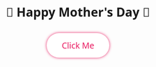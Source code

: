 <!DOCTYPE html>
<html lang="en">
<head>
  <meta charset="UTF-8" />
  <meta name="viewport" content="width=device-width, initial-scale=1.0"/>
  <title>Mother's Day</title>
  <style>
    * {
      margin: 0;
      padding: 0;
      box-sizing: border-box;
      font-family: 'Segoe UI', sans-serif;
    }

    body, html {
      height: 100%;
      overflow-x: hidden;
      background: linear-gradient(to right, #ffdde1, #ee9ca7);
    }

    .container {
      width: 100%;
      min-height: 100vh;
      display: flex;
      align-items: center;
      justify-content: center;
      flex-direction: column;
      padding: 20px;
    }

    .intro, .main-page {
      text-align: center;
      transition: all 1s ease;
    }

    .intro {
      z-index: 2;
    }

    .main-page {
      opacity: 0;
      transform: scale(0.9);
      z-index: 1;
      display: none;
      flex-direction: column;
      align-items: center;
    }

    .show-main {
      display: flex;
      opacity: 1;
      transform: scale(1);
      z-index: 3;
      animation: fadeIn 2s ease forwards;
    }

    .btn {
      margin-top: 30px;
      padding: 15px 35px;
      font-size: 1.2rem;
      background: #fff;
      border: none;
      border-radius: 30px;
      color: #e91e63;
      cursor: pointer;
      animation: glowing 2s infinite;
      transition: 0.3s;
      box-shadow: 0 8px 15px rgba(0, 0, 0, 0.1);
    }

    .btn:hover {
      background-color: #e91e63;
      color: white;
      transform: scale(1.05);
    }

    h1.typing {
      font-size: 2.5em;
      color: #1302ff;
      margin-bottom: 20px;
      text-shadow: 2px 2px 10px rgba(0,0,0,0.2);
      overflow: hidden;
      border-right: .15em solid #1302ff;
      white-space: nowrap;
      letter-spacing: .1em;
      animation: typing 3.5s steps(40, end), blink-caret .75s step-end infinite;
    }

    .main-page p {
      font-size: 1.2em;
      color: #111111;
      max-width: 700px;
      text-shadow: 1px 1px 5px rgba(0,0,0,0.2);
      line-height: 1.6;
      margin-bottom: 30px;
      animation: fadeIn 2s ease 1.5s forwards;
      opacity: 0;
    }

    .photo-grid {
      display: flex;
      flex-wrap: wrap;
      justify-content: center;
      gap: 20px;
      margin-top: 20px;
    }

    .photo-grid img {
      width: 250px;
      height: 250px;
      object-fit: cover;
      border-radius: 20px;
      box-shadow: 0 5px 15px rgba(0,0,0,0.2);
      transition: transform 0.3s;
      animation: zoomIn 1s ease forwards;
    }

    .photo-grid img:hover {
      transform: scale(1.05);
    }

    .heart {
      position: absolute;
      width: 20px;
      height: 20px;
      background: rgb(245, 6, 97);
      left: 50%;
      top: 100%;
      animation: floatHeart 6s linear infinite;
      transform: rotate(45deg);
      opacity: 0.6;
    }

    .heart::before,
    .heart::after {
      content: "";
      position: absolute;
      width: 20px;
      height: 20px;
      background: rgb(253, 5, 141);
      border-radius: 50%;
    }

    .heart::before {
      top: -10px;
      left: 0;
    }

    .heart::after {
      left: -10px;
      top: 0;
    }

    /* Animations */
    @keyframes floatHeart {
      0% { transform: translateY(0) rotate(45deg); opacity: 0.8; }
      100% { transform: translateY(-110vh) rotate(45deg); opacity: 0; }
    }

    @keyframes fadeIn {
      from { opacity: 0; transform: translateY(20px); }
      to { opacity: 1; transform: translateY(0); }
    }

    @keyframes zoomIn {
      0% { transform: scale(0.8); opacity: 0; }
      100% { transform: scale(1); opacity: 1; }
    }

    @keyframes glowing {
      0% { box-shadow: 0 0 5px #e91e63; }
      50% { box-shadow: 0 0 20px #e91e63; }
      100% { box-shadow: 0 0 5px #e91e63; }
    }

    @keyframes typing {
      from { width: 0 }
      to { width: 100% }
    }

    @keyframes blink-caret {
      from, to { border-color: transparent }
      50% { border-color: #1302ff; }
    }
  </style>
</head>
<body>

<div class="container">
  <!-- Audio for background music -->
  <audio id="backgroundMusic" loop>
    <source src="ammamusic.mp3" type="audio/mp3">
    Your browser does not support the audio element.
  </audio>

  <!-- Intro Page -->
  <div class="intro" id="intro">
    <h1>🌸 Happy Mother's Day 🌸</h1>
    <button class="btn" onclick="startCelebration()">Click Me</button>
  </div>

  <!-- Main Page -->
  <div class="main-page" id="mainPage">
    <h1 class="typing">Happy Mother's Day Amma ❤👩🏻‍🍼</h1>
    <p>
      You are the light of my life, the warmth in every hug, and the strength behind every step.<br>
      Thank you for your love, your care, and your unshakable support.<br>
      I love you more than words can ever say.
    </p>

    <div class="photo-grid">
      <img src="amma1.jpg" alt="Photo 1">
      <img src="amma2.jpg" alt="Photo 2">
      <img src="amma3.jpg" alt="Photo 3">
    </div>
  </div>

  <!-- Floating hearts -->
  <script>
    for (let i = 0; i < 25; i++) {
      let heart = document.createElement("div");
      heart.classList.add("heart");
      heart.style.left = Math.random() * 100 + "vw";
      heart.style.animationDuration = 4 + Math.random() * 4 + "s";
      heart.style.animationDelay = i * 0.2 + "s";
      document.body.appendChild(heart);
    }

    function startCelebration() {
      document.getElementById("intro").style.display = "none";
      const mainPage = document.getElementById("mainPage");
      mainPage.classList.add("show-main");

      // Start music after user interaction
      const music = document.getElementById("backgroundMusic");
      music.play();
    }
  </script>
</div>

</body>
</html>
